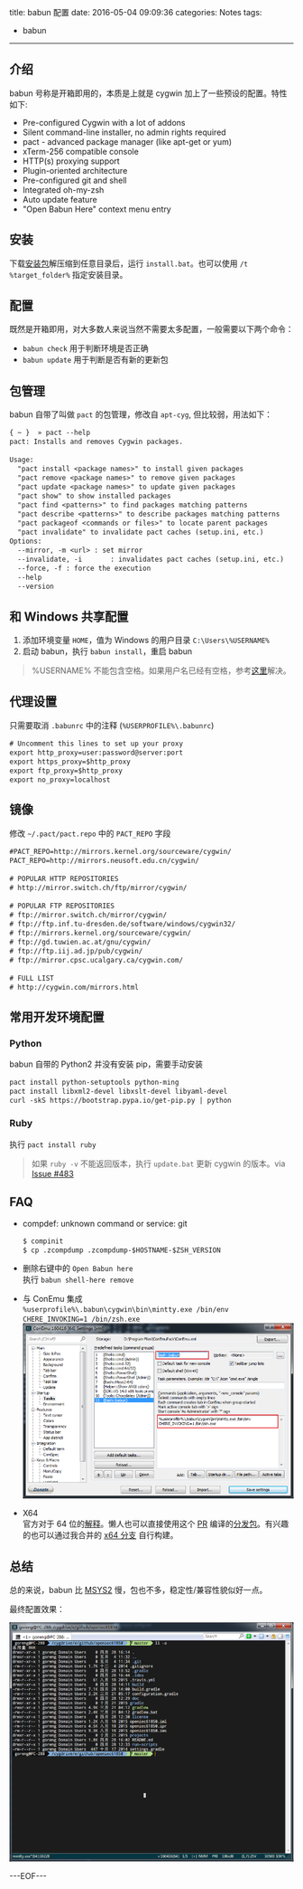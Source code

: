 title: babun 配置
date: 2016-05-04 09:09:36
categories: Notes
tags:
- babun
---

## 介绍

babun 号称是开箱即用的，本质是上就是 cygwin 加上了一些预设的配置。特性如下:

- Pre-configured Cygwin with a lot of addons
- Silent command-line installer, no admin rights required
- pact - advanced package manager (like apt-get or yum)
- xTerm-256 compatible console
- HTTP(s) proxying support
- Plugin-oriented architecture
- Pre-configured git and shell
- Integrated oh-my-zsh
- Auto update feature
- "Open Babun Here" context menu entry

## 安装

下载[安装包](http://projects.reficio.org/babun/download)解压缩到任意目录后，运行 `install.bat`。也可以使用 `/t %target_folder%` 指定安装目录。

## 配置
既然是开箱即用，对大多数人来说当然不需要太多配置，一般需要以下两个命令：

- `babun check` 用于判断环境是否正确
- `babun update` 用于判断是否有新的更新包

## 包管理

babun 自带了叫做 `pact` 的包管理，修改自 `apt-cyg`, 但比较弱，用法如下：

```shell
{ ~ }  » pact --help
pact: Installs and removes Cygwin packages.

Usage:
  "pact install <package names>" to install given packages
  "pact remove <package names>" to remove given packages
  "pact update <package names>" to update given packages
  "pact show" to show installed packages
  "pact find <patterns>" to find packages matching patterns
  "pact describe <patterns>" to describe packages matching patterns
  "pact packageof <commands or files>" to locate parent packages
  "pact invalidate" to invalidate pact caches (setup.ini, etc.)
Options:
  --mirror, -m <url> : set mirror
  --invalidate, -i       : invalidates pact caches (setup.ini, etc.)
  --force, -f : force the execution
  --help
  --version
```

## 和 Windows 共享配置

1. 添加环境变量 `HOME`，值为 Windows 的用户目录 `C:\Users\%USERNAME%`
2. 启动 babun，执行 `babun install`，重启 babun

> %USERNAME% 不能包含空格。如果用户名已经有空格，参考[这里](https://cygwin.com/faq.html#faq.setup.name-with-space)解决。

## 代理设置

只需要取消 `.babunrc` 中的注释 (`%USERPROFILE%\.babunrc`)

```
# Uncomment this lines to set up your proxy
export http_proxy=user:password@server:port
export https_proxy=$http_proxy
export ftp_proxy=$http_proxy
export no_proxy=localhost
```

## 镜像

修改 `~/.pact/pact.repo` 中的 `PACT_REPO` 字段  

```
#PACT_REPO=http://mirrors.kernel.org/sourceware/cygwin/
PACT_REPO=http://mirrors.neusoft.edu.cn/cygwin/

# POPULAR HTTP REPOSITORIES
# http://mirror.switch.ch/ftp/mirror/cygwin/

# POPULAR FTP REPOSITORIES
# ftp://mirror.switch.ch/mirror/cygwin/
# ftp://ftp.inf.tu-dresden.de/software/windows/cygwin32/
# ftp://mirrors.kernel.org/sourceware/cygwin/
# ftp://gd.tuwien.ac.at/gnu/cygwin/
# ftp://ftp.iij.ad.jp/pub/cygwin/
# ftp://mirror.cpsc.ucalgary.ca/cygwin.com/

# FULL LIST
# http://cygwin.com/mirrors.html
```

## 常用开发环境配置

### Python

babun 自带的 Python2 并没有安装 pip，需要手动安装

```shell
pact install python-setuptools python-ming
pact install libxml2-devel libxslt-devel libyaml-devel
curl -skS https://bootstrap.pypa.io/get-pip.py | python
```

### Ruby

执行 `pact install ruby`

> 如果 `ruby -v` 不能返回版本，执行 `update.bat` 更新 cygwin 的版本。via [Issue #483](https://github.com/babun/babun/issues/483)

## FAQ

- compdef: unknown command or service: git
    ```
    $ compinit
    $ cp .zcompdump .zcompdump-$HOSTNAME-$ZSH_VERSION
    ```

- 删除右键中的 `Open Babun here`  
    执行 `babun shell-here remove`

- 与 ConEmu 集成  
    `%userprofile%\.babun\cygwin\bin\mintty.exe /bin/env CHERE_INVOKING=1 /bin/zsh.exe`
    ![ConEmu Settings](/uploads/conemu_1.png)

- X64  
    官方对于 64 位的[解释](https://github.com/babun/babun/wiki/64-bit)。懒人也可以直接使用这个 [PR](https://github.com/babun/babun/pull/545) 编译的[分发包](https://people.mozilla.org/%7Enchen/babun/babun-1.2.1-x86_64-dist.zip)。有兴趣的也可以通过我合并的 [x64 分支](https://github.com/gythialy/babun/tree/support-64-bit) 自行构建。

## 总结

总的来说，babun 比 [MSYS2](msys2-config) 慢，包也不多，稳定性/兼容性貌似好一点。

最终配置效果：

![babun](/uploads/babun.png)

[babun]:https://babun.github.io

---EOF---
